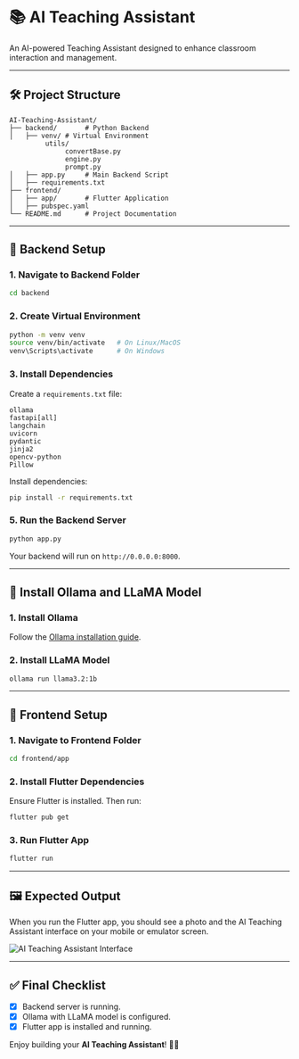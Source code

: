 # 📚 **AI Teaching Assistant**

An AI-powered Teaching Assistant designed to enhance classroom interaction and management.

---

## 🛠️ **Project Structure**

```
AI-Teaching-Assistant/
├── backend/       # Python Backend
│   ├── venv/ # Virtual Environment
         utils/
              convertBase.py
              engine.py 
              prompt.py  
│   ├── app.py     # Main Backend Script
│   ├── requirements.txt
├── frontend/
│   ├── app/       # Flutter Application
│   ├── pubspec.yaml
└── README.md      # Project Documentation
```

---

## 🚀 **Backend Setup**

### 1. **Navigate to Backend Folder**
```bash
cd backend
```

### 2. **Create Virtual Environment**
```bash
python -m venv venv
source venv/bin/activate   # On Linux/MacOS
venv\Scripts\activate      # On Windows
```

### 3. **Install Dependencies**
Create a `requirements.txt` file:
```text
ollama
fastapi[all]
langchain
uvicorn
pydantic
jinja2
opencv-python
Pillow
```

Install dependencies:
```bash
pip install -r requirements.txt
```

### 5. **Run the Backend Server**
```bash
python app.py
```

Your backend will run on `http://0.0.0.0:8000`.

---

## 🤖 **Install Ollama and LLaMA Model**

### 1. **Install Ollama**
Follow the [Ollama installation guide](https://ollama.com/).

### 2. **Install LLaMA Model**
```bash
ollama run llama3.2:1b
```

---

## 📱 **Frontend Setup**

### 1. **Navigate to Frontend Folder**
```bash
cd frontend/app
```

### 2. **Install Flutter Dependencies**
Ensure Flutter is installed. Then run:
```bash
flutter pub get
```

### 3. **Run Flutter App**
```bash
flutter run
```

---

## 🖼️ **Expected Output**

When you run the Flutter app, you should see a photo and the AI Teaching Assistant interface on your mobile or emulator screen.

![AI Teaching Assistant Interface](./assets/app_screenshot.png)

---

## ✅ **Final Checklist**

- [x] Backend server is running.
- [x] Ollama with LLaMA model is configured.
- [x] Flutter app is installed and running.

Enjoy building your **AI Teaching Assistant**! 🚀✨

